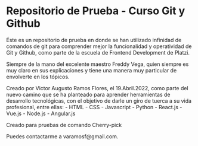 # Repositorio de Prueba - Curso Git y Github

<p>Éste es un repositorio de prueba en donde se han utilizado infinidad de comandos de git para comprender mejor la funcionalidad y operatividad de Git y Github, como parte de la escuela de Frontend Development de Platzi.</p>

<p>Siempre de la mano del excelente maestro Freddy Vega, quien siempre es muy claro en sus explicaciones y tiene una manera muy particular de envolverte en los tópicos.</p>

<p>Creado por Victor Augusto Ramos Flores, el 19.Abril.2022, como parte del nuevo camino que se ha planteado para aprender herramientas de desarrollo tecnológicas, con el objetivo de darle un giro de tuerca a su vida profesional, entre ellas:
- HTML
- CSS
- Javascript
- Python
- React.js
- Vue.js
- Node.js
- Angular.js
</p>

<p>Creado para pruebas de comando Cherry-pick</p>

<p>Puedes contactarme a <a>varamosf@gmail.com</a>.</p>
